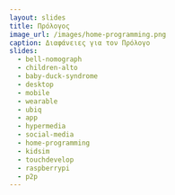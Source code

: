 ```yaml
---
layout: slides
title: Πρόλογος
image_url: /images/home-programming.png
caption: Διαφάνειες για τον Πρόλογο
slides:
  - bell-nomograph
  - children-alto
  - baby-duck-syndrome
  - desktop
  - mobile
  - wearable
  - ubiq
  - app
  - hypermedia
  - social-media
  - home-programming
  - kidsim
  - touchdevelop
  - raspberrypi
  - p2p
---
```


